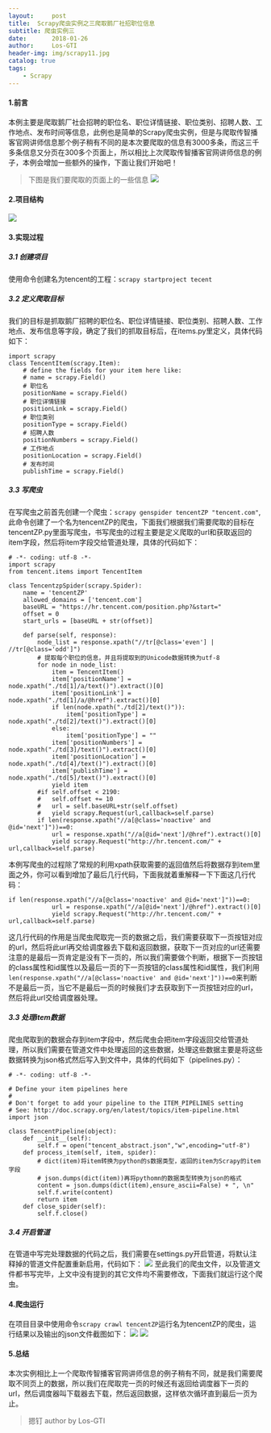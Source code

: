 ```yaml
---
layout:     post
title:  Scrapy爬虫实例之三爬取鹅厂社招职位信息
subtitle: 爬虫实例三
date:       2018-01-26
author:     Los-GTI
header-img: img/scrapy11.jpg
catalog: true
tags:
    - Scrapy
---
```


#### 1.前言
本例主要是爬取鹅厂社会招聘的职位名、职位详情链接、职位类别、招聘人数、工作地点、发布时间等信息，此例也是简单的Scrapy爬虫实例，但是与爬取传智播客官网讲师信息那个例子稍有不同的是本次要爬取的信息有3000多条，而这三千多条信息又分页在300多个页面上，所以相比上次爬取传智播客官网讲师信息的例子，本例会增加一些额外的操作，下面让我们开始吧！
> 下图是我们要爬取的页面上的一些信息
![](https://raw.githubusercontent.com/Los-GTI/Los-GTI.github.io/master/img/Scrapy例3_1.png)

#### 2.项目结构
![](https://raw.githubusercontent.com/Los-GTI/Los-GTI.github.io/master/img/Scrapy例3_2.png)

#### 3.实现过程
##### 3.1 创建项目
使用命令创建名为tencent的工程：`scrapy startproject tecent`
##### 3.2 定义爬取目标
我们的目标是抓取鹅厂招聘的职位名、职位详情链接、职位类别、招聘人数、工作地点、发布信息等字段，确定了我们的抓取目标后，在items.py里定义，具体代码如下：
```
import scrapy
class TencentItem(scrapy.Item):
    # define the fields for your item here like:
    # name = scrapy.Field()
    # 职位名
    positionName = scrapy.Field()
    # 职位详情链接
    positionLink = scrapy.Field()
    # 职位类别
    positionType = scrapy.Field()
    # 招聘人数
    positionNumbers = scrapy.Field()
    # 工作地点
    positionLocation = scrapy.Field()
    # 发布时间
    publishTime = scrapy.Field()
```
##### 3.3 写爬虫
在写爬虫之前首先创建一个爬虫：`scrapy genspider tencentZP "tencent.com"`,此命令创建了一个名为tencentZP的爬虫，下面我们根据我们需要爬取的目标在tencentZP.py里面写爬虫，书写爬虫的过程主要是定义爬取的url和获取返回的item字段，然后将item字段交给管道处理，具体的代码如下：
```
# -*- coding: utf-8 -*-
import scrapy
from tencent.items import TencentItem

class TencentzpSpider(scrapy.Spider):
    name = 'tencentZP'
    allowed_domains = ['tencent.com']
    baseURL = "https://hr.tencent.com/position.php?&start="
    offset = 0
    start_urls = [baseURL + str(offset)]

    def parse(self, response):
        node_list = response.xpath("//tr[@class='even'] | //tr[@class='odd']")
        # 提取每个职位的信息，并且将提取到的Unicode数据转换为utf-8
        for node in node_list:
            item = TencentItem()
            item['positionName'] = node.xpath("./td[1]/a/text()").extract()[0]
            item['positionLink'] = node.xpath("./td[1]/a/@href").extract()[0]
            if len(node.xpath("./td[2]/text()")):
                item['positionType'] = node.xpath("./td[2]/text()").extract()[0]
            else:
                item['positionType'] = ""
            item['positionNumbers'] = node.xpath("./td[3]/text()").extract()[0]
            item['positionLocation'] = node.xpath("./td[4]/text()").extract()[0]
            item['publishTime'] = node.xpath("./td[5]/text()").extract()[0]
            yield item
        #if self.offset < 2190:
        #   self.offset += 10
        #   url = self.baseURL+str(self.offset)
        #   yield scrapy.Request(url,callback=self.parse)
        if len(response.xpath("//a[@class='noactive' and @id='next']"))==0:
            url = response.xpath("//a[@id='next']/@href").extract()[0]
            yield scrapy.Request("http://hr.tencent.com/" + url,callback=self.parse)
```
本例写爬虫的过程除了常规的利用xpath获取需要的返回值然后将数据存到item里面之外，你可以看到增加了最后几行代码，下面我就着重解释一下下面这几行代码：
```
if len(response.xpath("//a[@class='noactive' and @id='next']"))==0:
            url = response.xpath("//a[@id='next']/@href").extract()[0]
            yield scrapy.Request("http://hr.tencent.com/" + url,callback=self.parse)
```
这几行代码的作用是当爬虫爬取完一页的数据之后，我们需要获取下一页按钮对应的url，然后将此url再交给调度器去下载和返回数据，获取下一页对应的url还需要注意的是最后一页肯定是没有下一页的，所以我们需要做个判断，根据下一页按钮的class属性和id属性以及最后一页的下一页按钮的class属性和id属性，我们利用`len(response.xpath("//a[@class='noactive' and @id='next']"))==0`来判断不是最后一页，当它不是最后一页的时候我们才去获取到下一页按钮对应的url，然后将此url交给调度器处理。
##### 3.3 处理item数据
爬虫爬取到的数据会存到item字段中，然后爬虫会把item字段返回交给管道处理，所以我们需要在管道文件中处理返回的这些数据，处理这些数据主要是将这些数据转换为json格式然后写入到文件中，具体的代码如下（pipelines.py）：
```
# -*- coding: utf-8 -*-

# Define your item pipelines here
#
# Don't forget to add your pipeline to the ITEM_PIPELINES setting
# See: http://doc.scrapy.org/en/latest/topics/item-pipeline.html
import json

class TencentPipeline(object):
    def __init__(self):
        self.f = open("tencent_abstract.json","w",encoding="utf-8")
    def process_item(self, item, spider):
        # dict(item)将item转换为python的s数据类型，返回的item为Scrapy的item字段
        # json.dumps(dict(item))再将pythomn的数据类型转换为json的格式
        content = json.dumps(dict(item),ensure_ascii=False) + ", \n"
        self.f.write(content)
        return item
    def close_spider(self):
        self.f.close()
```
##### 3.4 开启管道
在管道中写完处理数据的代码之后，我们需要在settings.py开启管道，将默认注释掉的管道文件配置重新启用，代码如下：
![](https://raw.githubusercontent.com/Los-GTI/Los-GTI.github.io/master/img/Scrapy例3_3.png)
至此我们的爬虫文件，以及管道文件都书写完毕，上文中没有提到的其它文件均不需要修改，下面我们就运行这个爬虫。

#### 4.爬虫运行
在项目目录中使用命令`scrapy crawl tencentZP`运行名为tencentZP的爬虫，运行结果以及输出的json文件截图如下：
![](https://raw.githubusercontent.com/Los-GTI/Los-GTI.github.io/master/img/Scrapy例3_4.png)
![](https://raw.githubusercontent.com/Los-GTI/Los-GTI.github.io/master/img/Scrapy例3_5.png)

#### 5.总结
本次实例相比上一个爬取传智播客官网讲师信息的例子稍有不同，就是我们需要爬取不同页上的数据，所以我们在爬取完一页的时候还有返回给调度器下一页的url，然后调度器叫下载器去下载，然后返回数据，这样依次循环直到最后一页为止。

> 摁钉 author by Los-GTI

